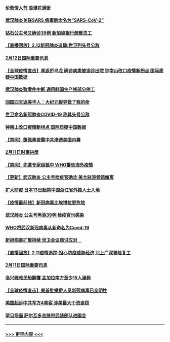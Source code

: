 #### [伦敦情人节 浪漫花满街](../pages/prog202/a102775786.md?t=02130533) 
#### [武汉肺炎关联SARS 病毒新命名为“SARS-CoV-2”](../pages/prog202/a102775719.md?t=02130533) 
#### [钻石公主号又确诊39例 新加坡银行疏散员工](../pages/prog202/a102775691.md?t=02130533) 
#### [【直播回放】2.12新冠肺炎追踪:世卫列头号公敌](../pages/prog202/a102775541.md?t=02130533) 
#### [2月12日国际重要讯息](../pages/prog202/a102775437.md?t=02130533) 
#### [【全球疫情直击】美返侨乌龙 确诊病患被误诊出院 钟南山改口疫情新拐点 国际质疑中国数据](../pages/prog202/a102775378.md?t=02130533) 
#### [武汉肺炎致零件中断 通用韩国生产线部分停工](../pages/prog202/a102775365.md?t=02130533) 
#### [回国四天返美华人：大纪元报导救了我的命](../pages/prog202/a102775342.md?t=02130533) 
#### [世卫命名新冠肺炎COVID-19 称其头号公敌](../pages/prog202/a102775196.md?t=02130533) 
#### [钟南山改口疫情新拐点 国际质疑中国数据](../pages/prog202/a102775178.md?t=02130533) 
#### [【禁闻】蓬佩奥披露中共渗透美国内幕](../pages/prog202/a102775129.md?t=02130533) 
#### [2月11日时事拼盘](../pages/prog202/a102775140.md?t=02130533) 
#### [【禁闻】先遣专家组抵中 WHO警告海外疫情](../pages/prog202/a102775112.md?t=02130533) 
#### [【更新】武汉肺炎 公主号检疫官确诊 美允驻港领馆撤离](../pages/prog202/a102770740.md?t=02130533) 
#### [扩大防疫 日本13日起禁中国浙江省外籍人士入境](../pages/prog202/a102775051.md?t=02130533) 
#### [【疫情最前线】新冠病毒比埃博拉更危险](../pages/prog202/a102775043.md?t=02130533) 
#### [武汉肺炎 公主号再添39例 检疫官也感染](../pages/prog202/a102775031.md?t=02130533) 
#### [WHO将武汉新冠病毒从新命名为Covid-19](../pages/prog202/a102774891.md?t=02130533) 
#### [新冠病毒扩散持续 世卫会议商讨应对　](../pages/prog202/a102774850.md?t=02130533) 
#### [【直播回放】2.11疫情追踪:担心防疫威胁经济 北上广深冒险复工](../pages/prog202/a102774741.md?t=02130533) 
#### [2月11日国际重要讯息](../pages/prog202/a102774621.md?t=02130533) 
#### [洛兴雅难民船翻覆 孟加拉南方至少15人溺毙](../pages/prog202/a102774586.md?t=02130533) 
#### [【全球疫情直击】美首批撤侨人员新冠病毒已全阴性](../pages/prog202/a102774523.md?t=02130533) 
#### [美国起诉中共军方4黑客 涉美最大个资盗窃](../pages/prog202/a102774508.md?t=02130533) 
#### [罕见场面  萨尔瓦多总统带武装部队进国会](../pages/prog202/a102774494.md?t=02130533) 

----
#### [ >>> 更早内容 <<< ](../indexes/prog202-earlier.md)
